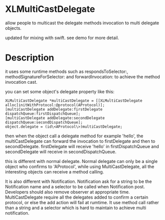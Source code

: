 XLMultiCastDelegate
===================

allow people to multicast the delegate methods invocation to multi delegate objects.

updated for mixing with swift. see demo for more detail.

Description
===================
it uses some runtime methods such as respondsToSelector:, methodSignatureForSelector: and forwardInvocation: to achieve the method invocation cast.

you can set some object's delegate property like this:

    XLMultiCastDelegate *multiCastDelegate = [[XLMultiCastDelegate alloc]initWithProtocol:@protocol(AProtocol)];
    [multiCastDelegate addDelegate:firstDelegate dispatchQueue:firstDispatchQueue];
    [multiCastDelegate addDelegate:secondDelegate dispatchQueue:secondDispatchQueue];
    object.delegate = (id\<AProtocol\>)multiCastDelegate;

then when the object call a delegate method for example 'hello', the multiCastDelegate can forward the invocation to firstDelegate and then to secondDelegate. firstDelegate will receive 'hello' in firstDispatchQueue and secondDelegate will receive in secondDispatchQueue.

this is different with normal delegate. Normal delegate can only be a single object who confirms to 'AProtocol', while using MultiCastDelegate, all the interesting objects can receive a method calling.

It is also different with Notification. Notification ask for a string to be the Notification name and a selector to be called when Notification post. Developers should also remove observer at appropriate time. MultiCastDelegate require all the delegates added to confirm a certain protocol, or else the add action will fail at rumtime. It use method call rather than a string and a selector which is hard to maintain to achieve multi notification.
